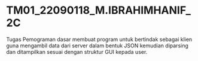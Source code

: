 # TM01_22090118_M.IBRAHIMHANIF_2C
Tugas Pemograman dasar membuat program untuk bertindak sebagai klien guna mengambil data dari server dalam bentuk JSON kemudian diparsing dan ditampilkan sesuai dengan struktur GUI kepada user.
